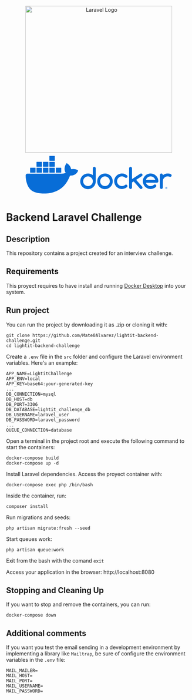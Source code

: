 <p align="center" valign="center"><a href="https://laravel.com" target="_blank"><img src="https://raw.githubusercontent.com/laravel/art/master/logo-lockup/5%20SVG/2%20CMYK/1%20Full%20Color/laravel-logolockup-cmyk-red.svg" width="400" alt="Laravel Logo"></a>
<a href="https://www.docker.com/" target="_blank"><svg viewBox="-5.724 -43.601 2000 600" style="fill:#086dd7;width: 400px"><path d="m934.957 149.221c-10.479-.345-19.253 7.869-19.599 18.348-.014.417-.014.834 0 1.251v94.24c-45.47-36.517-111.933-29.258-148.449 16.211-15.064 18.758-23.271 42.096-23.264 66.153-.996 58.292 45.451 106.354 103.744 107.351 58.292.996 106.354-45.451 107.351-103.743.021-1.203.021-2.405 0-3.607v-176.512c.157-5.29-1.933-10.399-5.753-14.061-3.741-3.658-8.799-5.655-14.03-5.538m-24.799 221.525c-6.741 15.855-19.321 28.513-35.136 35.352-16.569 7.015-35.274 7.015-51.844 0-15.782-6.775-28.314-19.418-34.951-35.26-6.935-16.383-6.935-34.876 0-51.258 6.651-15.789 19.187-28.368 34.951-35.075 16.569-7.015 35.274-7.015 51.844 0 15.814 6.839 28.395 19.495 35.136 35.352 6.933 16.319 6.933 34.755 0 51.074"></path><path d="m1155.344 270.69c-41.243-41.206-108.082-41.176-149.288.067-19.769 19.785-30.876 46.606-30.886 74.574-.996 58.293 45.451 106.355 103.744 107.352 58.292.996 106.354-45.452 107.351-103.744.021-1.202.021-2.404 0-3.607.009-13.882-2.645-27.637-7.815-40.521-5.326-12.813-13.185-24.418-23.106-34.121m-13.63 100.056c-3.371 7.823-8.17 14.95-14.153 21.015-6.036 6.063-13.166 10.929-21.015 14.337-16.558 7.017-35.254 7.017-51.812 0-15.8-6.76-28.347-19.406-34.982-35.259-6.935-16.383-6.935-34.876 0-51.259 6.67-15.765 19.218-28.312 34.982-34.982 16.558-7.017 35.254-7.017 51.812 0 7.849 3.408 14.979 8.273 21.015 14.338 5.983 6.063 10.782 13.19 14.153 21.014 6.893 16.327 6.893 34.747 0 51.074"></path><path d="m1591.747 259.368c.013-2.595-.521-5.163-1.568-7.538-1.066-2.279-2.513-4.36-4.277-6.154-1.742-1.816-3.836-3.261-6.153-4.246-2.448-1.01-5.073-1.522-7.723-1.508-3.742-.025-7.411 1.044-10.554 3.077l-112.7 73.319v-147.221c.1-5.27-1.982-10.347-5.753-14.03-3.626-3.81-8.68-5.929-13.938-5.846-10.857-.068-19.715 8.679-19.783 19.537v.247 261.983c-.063 5.236 2.016 10.271 5.754 13.938 3.653 3.823 8.741 5.943 14.029 5.846 5.241.085 10.276-2.037 13.876-5.846 3.738-3.667 5.817-8.702 5.754-13.938v-67.934l22.983-15.076 87.103 97.81c3.528 3.393 8.275 5.223 13.168 5.076 2.65.03 5.278-.483 7.723-1.508 2.322-.962 4.418-2.397 6.153-4.215 1.792-1.841 3.241-3.987 4.276-6.338 1.048-2.375 1.582-4.943 1.57-7.538.012-5.112-1.938-10.035-5.446-13.753l-80.979-91.226 78.949-51.258c5.099-3.523 7.963-9.475 7.536-15.66"></path><path d="m1264.752 298.505c6.085-6.016 13.258-10.818 21.138-14.153 8.16-3.472 16.945-5.23 25.813-5.169 7.851-.072 15.646 1.326 22.983 4.123 7.353 2.957 14.163 7.116 20.152 12.307 3.641 2.9 8.176 4.445 12.83 4.369 5.304.223 10.459-1.786 14.215-5.538 3.697-3.768 5.707-8.876 5.568-14.153.065-5.729-2.428-11.188-6.8-14.892-18.885-16.903-43.454-26.056-68.796-25.629-58.301 0-105.562 47.262-105.562 105.562-.146 58.216 46.929 105.527 105.145 105.674 25.412.063 49.992-9.056 69.214-25.679 3.965-3.773 6.192-9.019 6.153-14.491.346-10.479-7.868-19.253-18.347-19.599-.417-.014-.835-.014-1.252 0-4.485.02-8.849 1.463-12.461 4.123-5.892 5.189-12.65 9.304-19.968 12.152-7.345 2.762-15.137 4.139-22.983 4.062-8.867.062-17.653-1.697-25.813-5.169-7.873-3.346-15.045-8.147-21.137-14.152-25.862-25.708-25.988-67.514-.281-93.376.094-.094.188-.187.281-.28"></path><path d="m1983.262 252.969c-3.813-3.578-8.345-6.304-13.292-8-5.657-2.031-11.532-3.394-17.506-4.061-5.91-.726-11.859-1.096-17.814-1.108-12.084-.037-24.08 2.045-35.443 6.154-11.137 4.061-21.531 9.923-30.768 17.353v-3.938c-.431-10.883-9.603-19.357-20.486-18.927-10.279.406-18.521 8.647-18.927 18.927v171.897c.43 10.884 9.602 19.357 20.485 18.928 10.28-.406 18.521-8.647 18.928-18.928v-85.934c-.059-8.877 1.699-17.673 5.168-25.844 3.318-7.836 8.113-14.96 14.123-20.983 6.047-6.003 13.178-10.806 21.014-14.153 8.172-3.472 16.967-5.23 25.845-5.169 8.825-.087 17.587 1.511 25.813 4.707 2.599 1.251 5.427 1.953 8.308 2.062 2.649.024 5.276-.489 7.723-1.508 2.319-.98 4.413-2.425 6.153-4.245 1.758-1.793 3.194-3.874 4.246-6.153 1.068-2.434 1.614-5.065 1.6-7.723.191-4.952-1.732-9.751-5.291-13.2"></path><path d="m1800.104 304.966c-16.765-39.188-55.187-64.69-97.81-64.919-58.283-.017-105.545 47.217-105.562 105.501v.03c-.011 58.318 47.256 105.604 105.573 105.614 25.317.005 49.795-9.087 68.97-25.619.277-.276.708-.646.77-.738 1.719-1.392 3.222-3.029 4.461-4.861 6.336-9.125 4.076-21.658-5.045-27.998-7.646-4.967-17.698-4.065-24.338 2.185-.646.585-2.492 2.308-2.799 2.554l-.277.246c-5.617 4.777-12.033 8.526-18.953 11.076-7.32 2.58-15.037 3.851-22.798 3.754-7.153.035-14.264-1.108-21.046-3.385-6.603-2.207-12.828-5.413-18.46-9.507-5.612-4.105-10.544-9.068-14.614-14.707-4.158-5.757-7.34-12.16-9.415-18.952h149.253c5.237.119 10.299-1.891 14.029-5.569 3.839-3.637 5.934-8.745 5.754-14.03.12-13.913-2.504-27.714-7.723-40.612m-161.345 21.012c1.972-6.798 5.094-13.208 9.229-18.952 4.095-5.648 9.059-10.612 14.707-14.707 5.712-4.09 12.008-7.295 18.676-9.507 6.747-2.247 13.812-3.39 20.922-3.385 7.07-.008 14.095 1.136 20.799 3.385 13.307 4.422 24.901 12.887 33.167 24.214 4.221 5.737 7.445 12.145 9.538 18.952z"></path><path d="m1915.942 422.343c-7.543.119-13.562 6.331-13.443 13.875s6.332 13.562 13.875 13.443c7.495-.118 13.494-6.254 13.445-13.75-.085-7.578-6.297-13.652-13.875-13.568 0 0-.001 0-.002 0m0 24.398c-5.975.272-11.039-4.352-11.311-10.326-.271-5.976 4.352-11.04 10.327-11.312 5.975-.271 11.039 4.352 11.311 10.327.009.19.013.382.011.573.204 5.723-4.27 10.527-9.992 10.731-.115.005-.23.007-.346.007"></path><path d="m1919.081 436.342v-.185c1.512-.292 2.65-1.544 2.8-3.076.057-1.175-.432-2.311-1.323-3.077-1.445-.765-3.076-1.106-4.707-.984-1.743-.024-3.484.12-5.2.431v13.538h3.077v-5.446h1.477c1.754 0 2.554.646 2.83 2.154.184 1.143.536 2.252 1.047 3.292h3.415c-.53-1.062-.873-2.207-1.016-3.385-.138-1.473-1.088-2.744-2.462-3.292m-3.723-.985h-1.508v-3.908c.583-.069 1.172-.069 1.754 0 1.97 0 2.893.831 2.893 2.062s-1.415 2-3.076 2"></path><path d="m707.494 193.557c-1.938-1.539-20.029-15.199-58.181-15.199-10.074.044-20.127.908-30.061 2.584-7.384-50.612-49.228-75.288-51.104-76.395l-10.245-5.908-6.738 9.723c-8.438 13.061-14.598 27.459-18.214 42.582-6.831 28.891-2.677 56.027 11.999 79.226-17.722 9.876-46.151 12.307-51.904 12.522h-470.679c-12.294.017-22.27 9.952-22.337 22.245-.549 41.234 6.437 82.222 20.614 120.946 16.214 42.521 40.336 73.842 71.719 93.01 35.167 21.537 92.302 33.844 157.067 33.844 29.258.092 58.461-2.556 87.226-7.907 39.986-7.342 78.463-21.318 113.839-41.352 29.149-16.88 55.383-38.354 77.688-63.596 37.29-42.213 59.505-89.226 76.026-131.007h6.584c40.828 0 65.935-16.338 79.78-30.029 9.201-8.732 16.384-19.369 21.045-31.167l2.923-8.553z"></path><path d="m65.995 228.909h63.073c3.042 0 5.507-2.466 5.507-5.507v-56.182c.017-3.042-2.435-5.521-5.476-5.538-.01 0-.021 0-.031 0h-63.073c-3.042 0-5.507 2.466-5.507 5.507v.031 56.181c0 3.042 2.465 5.508 5.507 5.508z"></path><path d="m152.913 228.909h63.073c3.042 0 5.507-2.466 5.507-5.507v-56.182c.017-3.042-2.435-5.521-5.477-5.538-.01 0-.021 0-.031 0h-63.073c-3.059 0-5.538 2.479-5.538 5.538v56.181c.018 3.047 2.492 5.508 5.539 5.508"></path><path d="m241.153 228.909h63.073c3.042 0 5.507-2.466 5.507-5.507v-56.182c.017-3.042-2.435-5.521-5.477-5.538-.01 0-.021 0-.031 0h-63.073c-3.042 0-5.507 2.466-5.507 5.507v.031 56.181c.001 3.042 2.467 5.508 5.508 5.508z"></path><path d="m328.348 228.909h63.073c3.047 0 5.521-2.46 5.538-5.507v-56.182c0-3.059-2.479-5.538-5.538-5.538h-63.073c-3.042 0-5.507 2.466-5.507 5.507v.031 56.181c0 3.042 2.466 5.508 5.507 5.508z"></path><path d="m152.913 148.083h63.073c3.046-.017 5.507-2.492 5.507-5.538v-56.181c0-3.042-2.466-5.507-5.507-5.507h-63.073c-3.046 0-5.521 2.46-5.538 5.507v56.181c.017 3.052 2.486 5.521 5.538 5.538"></path><path d="m241.153 148.083h63.073c3.046-.017 5.507-2.492 5.507-5.538v-56.181c0-3.042-2.466-5.507-5.507-5.507h-63.073c-3.042 0-5.507 2.466-5.507 5.507v56.181c0 3.046 2.461 5.521 5.507 5.538"></path><path d="m328.348 148.083h63.073c3.052-.017 5.521-2.486 5.538-5.538v-56.181c-.017-3.047-2.491-5.507-5.538-5.507h-63.073c-3.042 0-5.507 2.466-5.507 5.507v56.181c0 3.046 2.461 5.521 5.507 5.538"></path><path d="m328.348 67.227h63.073c3.047 0 5.521-2.461 5.538-5.507v-56.213c-.017-3.047-2.491-5.507-5.538-5.507h-63.073c-3.042 0-5.507 2.465-5.507 5.507v56.212c0 3.042 2.466 5.508 5.507 5.508"></path><path d="m416.312 228.909h63.073c3.047 0 5.521-2.46 5.538-5.507v-56.182c0-3.059-2.479-5.538-5.538-5.538h-63.073c-3.041 0-5.507 2.466-5.507 5.507v.031 56.181c0 3.042 2.466 5.508 5.507 5.508"></path></svg></a></p>

# Backend Laravel Challenge

## Description

This repository contains a project created for an interview challenge.

## Requirements

This proyect requires to have install and running <a href="https://www.docker.com/products/docker-desktop/" target="_blank">Docker Desktop</a> into your system.

## Run project

You can run the project by downloading it as .zip or cloning it with:

```
git clone https://github.com/Mate0Alvarez/lightit-backend-challenge.git
cd lightit-backend-challenge
```

Create a `.env` file in the `src` folder and configure the Laravel environment variables. Here's an example:

```
APP_NAME=LightitChallenge
APP_ENV=local
APP_KEY=base64:your-generated-key
...
DB_CONNECTION=mysql
DB_HOST=db
DB_PORT=3306
DB_DATABASE=lightit_challenge_db
DB_USERNAME=laravel_user
DB_PASSWORD=laravel_password
...
QUEUE_CONNECTION=database
```

Open a terminal in the project root and execute the following command to start the containers:

```
docker-compose build
docker-compose up -d
```

Install Laravel dependencies. Access the proyect container with:

```
docker-compose exec php /bin/bash
```

Inside the container, run:

```
composer install
```

Run migrations and seeds:

```
php artisan migrate:fresh --seed
```

Start queues work:

```
php artisan queue:work
```

Exit from the bash with the comand `exit`

Access your application in the browser: http://localhost:8080

## Stopping and Cleaning Up

If you want to stop and remove the containers, you can run:

```
docker-compose down
```

## Additional comments

If you want you test the email sending in a development environment by implementing a library like `Mailtrap`, be sure of configure the environment variables in the `.env` file:

```
MAIL_MAILER=
MAIL_HOST=
MAIL_PORT=
MAIL_USERNAME=
MAIL_PASSWORD=
```
